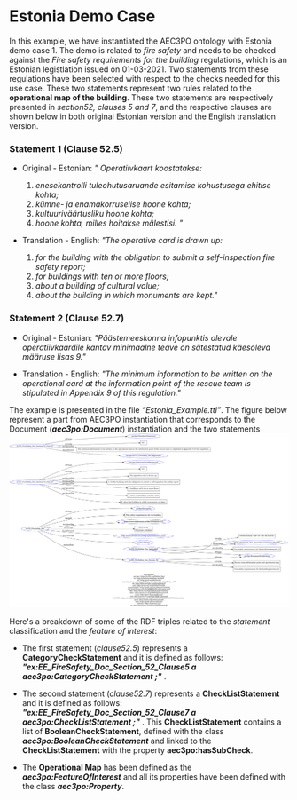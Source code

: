 # Estonia Demo Case

In this example, we have instantiated the AEC3PO ontology with Estonia demo case 1. The demo is related to _fire safety_ and needs to be checked against the _Fire safety requirements for the building_ regulations, which is an Estonian legistlation issued on 01-03-2021. Two statements from these regulations have been selected with respect to the checks needed for this use case. These two statements represent two rules related to the **operational map of the building**. These two statements are respectively presented in _section52, clauses 5 and 7_, and the respective clauses are shown below in both original Estonian version and the English translation version. 

### Statement 1 (Clause 52.5)
* Original - Estonian: _" Operatiivkaart koostatakse:_
  1. _enesekontrolli tuleohutusaruande esitamise kohustusega ehitise kohta;_
  2. _kümne- ja enamakorruselise hoone kohta;_
  3. _kultuuriväärtusliku hoone kohta;_
  4. _hoone kohta, milles hoitakse mälestisi. "_
     
* Translation - English: _"The operative card is drawn up:_
  1. _for the building with the obligation to submit a self-inspection fire safety report;_
  2. _for buildings with ten or more floors;_
  3. _about a building of cultural value;_
  4. _about the building in which monuments are kept."_

### Statement 2 (Clause 52.7)
* Original - Estonian: _"Päästemeeskonna infopunktis olevale operatiivkaardile kantav minimaalne teave on sätestatud käesoleva määruse lisas 9."_
  
* Translation - English: _"The minimum information to be written on the operational card at the information point of the rescue team is stipulated in Appendix 9 of this regulation."_ 

The example is presented in the file _“Estonia_Example.ttl”_. The figure below represent a part from AEC3PO instantiation that corresponds to the Document (**_aec3po:Document_**) instantiation and the two statements
![Estonia-Document](EEUC1-Doc.png) 

Here's a breakdown of some of the RDF triples related to the _statement_ classification and the _feature of interest_:
*	The first statement (_clause52.5_) represents a **CategoryCheckStatement** and it is defined as follows: **_"ex:EE_FireSafety_Doc_Section_52_Clause5 a aec3po:CategoryCheckStatement ;"_** .
*	The second statement (_clause52.7_) represents a **CheckListStatement** and it is defined as follows: **_"ex:EE_FireSafety_Doc_Section_52_Clause7 a aec3po:CheckListStatement ;"_** . This **CheckListStatement** contains a list of **BooleanCheckStatement**, defined with the class **_aec3po:BooleanCheckStatement_** and linked to the **CheckListStatement** with the property **aec3po:hasSubCheck**.

*	The **Operational Map** has been defined as the **_aec3po:FeatureOfInterest_** and all its properties have been defined with the class **_aec3po:Property_**.



